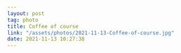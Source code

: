 ```yaml
---
layout: post
tag: photo
title: Coffee of course
link: "/assets/photos/2021-11-13-Coffee-of-course.jpg"
date: 2021-11-13 10:27:38
---
```

